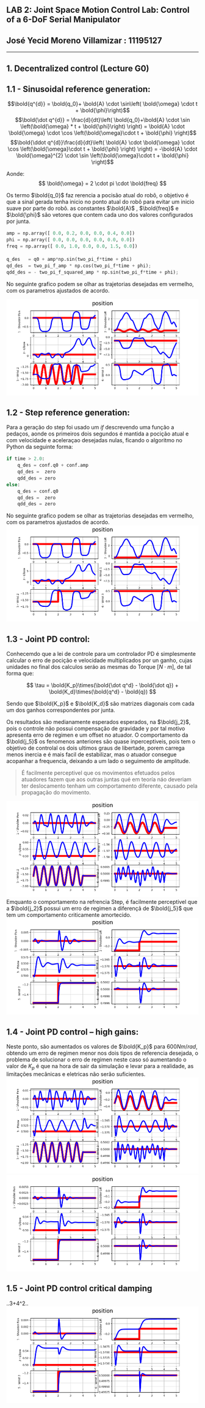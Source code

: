 ## LAB 2: Joint Space Motion Control Lab: Control of a 6-DoF Serial Manipulator
## José Yecid Moreno Villamizar : 11195127
---
## **1. Decentralized control (Lecture G0)**
## 1.1 - Sinusoidal reference generation:

$$\bold{q^{d}} =  \bold{q_0}+ \bold{A} \cdot \sin\left( \bold{\omega} \cdot t + \bold{\phi}\right)$$
$$\bold{\dot q^{d}} = \frac{d}{dt}\left(
    \bold{q_0}+\bold{A} \cdot \sin \left(\bold{\omega} * t  + \bold{\phi}\right)
    \right) = 
\bold{A} \cdot \bold{\omega} \cdot  \cos \left(\bold{\omega}\cdot t + \bold{\phi} \right)$$
$$\bold{\ddot q^{d}}\frac{d}{dt}\left(
    \bold{A} \cdot \bold{\omega} \cdot  \cos \left(\bold{\omega}\cdot t  + \bold{\phi} \right)
    \right) = 
-\bold{A} \cdot \bold{\omega}^{2} \cdot  \sin \left(\bold{\omega}\cdot t  + \bold{\phi} \right)$$

Aonde:
$$ \bold{\omega} = 2 \cdot pi \cdot \bold{freq} $$

Os termo $\bold{q_0}$ faz rerencia a pocisão atual do robô, o objetivo é que a sinal gerada tenha inicio no ponto atual do robô para evitar um inicio suave por parte do robô. as constantes $\bold{A}$ , $\bold{freq}$ e $\bold{\phi}$ são vetores que contem cada uno dos valores configurados por junta.

```Python
amp = np.array([ 0.0, 0.2, 0.0, 0.0, 0.4, 0.0])  
phi = np.array([ 0.0, 0.0, 0.0, 0.0, 0.0, 0.0])    
freq = np.array([ 0.0, 1.0, 0.0, 0.0, 1.5, 0.0]) 

q_des   = q0 + amp*np.sin(two_pi_f*time + phi)
qd_des  = two_pi_f_amp * np.cos(two_pi_f*time + phi);
qdd_des = - two_pi_f_squared_amp * np.sin(two_pi_f*time + phi);
```
No seguinte grafico podem se olhar as trajetorias desejadas em vermelho, com os parametros ajustados de acordo.

![img/fig_1.1_position.png](img/fig_1.1_position.png)

## 1.2 - Step reference generation:

Para a geração do step foi usado um *if* descrevendo uma função a pedaços, aonde os primeiros dois segundos é mantida a pocição atual e com velocidade e aceleraçao desejadas nulas, ficando o algoritmo no Python da seguinte forma:

```Python
if time > 2.0:
    q_des = conf.q0 + conf.amp
    qd_des =  zero
    qdd_des = zero
else:
    q_des = conf.q0
    qd_des =  zero
    qdd_des = zero
```

No seguinte grafico podem se olhar as trajetorias desejadas em vermelho, com os parametros ajustados de acordo.
![img/fig_1.2_position.png](img/fig_1.2_position.png)

## 1.3 - Joint PD control:
Conhecemdo que a lei de controle para um controlador PD é simplesmente calcular o erro de pocição e velocidade multiplicados por un ganho, cujas unidades no final dos calculos seráo as mesmas do Torque [$N \cdot m$], de tal forma que:

$$ \tau = \bold{K_p}\times(\bold{\dot q^d} - \bold{\dot q}) +
          \bold{K_d}\times(\bold{q^d} - \bold{q}) $$

Sendo que $\bold{K_p}$ e $\bold{K_d}$ são matrizes diagonais com cada um dos ganhos correspondentes por junta.

Os resultados são medianamente esperados esperados, na $\bold{j_2}$, pois o controle não possui compensação de gravidade y por tal motivo apresenta erro de regimen e um offset no atuador. O comportamento da $\bold{j_5}$ os fenomenos anteriores são quase inperceptiveis, pois tem o objetivo de controlal os dois ultimos graus de libertade, porem carrega menos inercia e é mais facil de estabilizar, mas o atuador consegue acopanhar a frequencia, deixando a um lado o seguimento de amplitude.
    
> É facilmente perceptivel que os movimentos efetuados pelos atuadores fazem que aos outras juntas qué em teoría náo deveriam ter deslocamento tenham um comportamento diferente, causado pela propagação do movimento.

![img/fig_1.3.1_position.png](img/fig_1.3.1_position.png)
Emquanto o comportamento na refrencia Step, é facilmente perceptivel que a $\bold{j_2}$ possui um erro de regimen a diferençã de $\bold{j_5}$ que tem um comportamento criticamente amortecido.
![img/fig_1.3.2_position.png](img/fig_1.3.2_position.png)

## 1.4 - Joint PD control – high gains:
Neste ponto, são aumentados os valores de $\bold{K_p}$ para  $600 Nm/rad$, obtendo um erro de regimen menor nos dois tipos de referencia desejada, o problema de solucionar o erro de regimen neste caso só aumentando o valor de $K_p$ é que na hora de sair da simulação e levar para a realidade, as limitações mecânicas e eletricas não serão suficientes.
![img/fig_1.4.1_position.png](img/fig_1.4.1_position.png)
![img/fig_1.4.2_position.png](img/fig_1.4.2_position.png)

## 1.5 - Joint PD control critical damping
..3+4^2..
![img/fig_1.5_position.png](img/fig_1.5_position.png)
